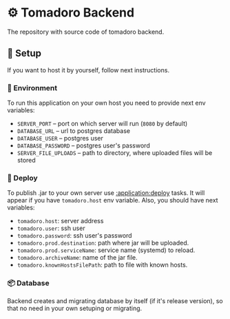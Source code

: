 # ⚙️ Tomadoro Backend

The repository with source code of tomadoro backend.

## 🔭 Setup

If you want to host it by yourself, follow next instructions.

### 🦄 Environment

To run this application on your own host you need to provide next env variables:

- `SERVER_PORT` – port on which server will run (`8080` by default)
- `DATABASE_URL` – url to postgres database
- `DATABASE_USER` – postgres user
- `DATABASE_PASSWORD` – postgres user's password
- `SERVER_FILE_UPLOADS` – path to directory, where uploaded files will be stored

### 🔑 Deploy

To publish .jar to your own server use [:application:deploy](application/build.gradle.kts#L42) tasks.
It will appear if you have `tomadoro.host` env variable. Also, you should have next variables:

- `tomadoro.host`: server address
- `tomadoro.user`: ssh user
- `tomadoro.password`: ssh user's password
- `tomadoro.prod.destination`: path where jar will be uploaded.
- `tomadoro.prod.serviceName`: service name (systemd) to reload.
- `tomadoro.archiveName`: name of the jar file.
- `tomadoro.knownHostsFilePath`: path to file with known hosts.

### 📦 Database

Backend creates and migrating database by itself (if it's release version), 
so that no need in your own setuping or migrating.
